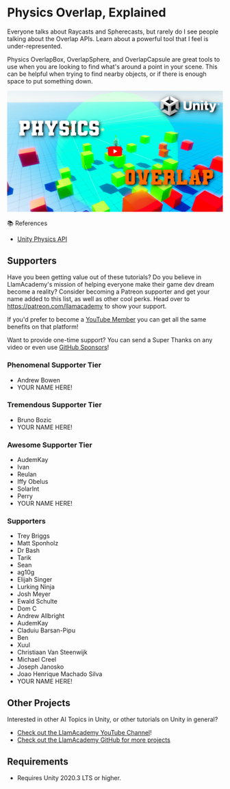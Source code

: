 ﻿# Physics Overlap, Explained
Everyone talks about Raycasts and Spherecasts, but rarely do I see people talking about the Overlap APIs. Learn about a powerful tool that I feel is under-represented.

Physics OverlapBox, OverlapSphere, and OverlapCapsule are great tools to use when you are looking to find what's around a point in your scene. This can be helpful when trying to find nearby objects, or if there is enough space to put something down.


[![Youtube Tutorial](./Video%20Screenshot.jpg)](https://youtu.be/sUMEnIUeVro)

📚 References

* [Unity Physics API](https://docs.unity3d.com/ScriptReference/Physics.html)


## Supporters
Have you been getting value out of these tutorials? Do you believe in LlamAcademy's mission of helping everyone make their game dev dream become a reality? Consider becoming a Patreon supporter and get your name added to this list, as well as other cool perks.
Head over to https://patreon.com/llamacademy to show your support.

If you'd prefer to become a [YouTube Member](https://www.youtube.com/channel/UCnWm6pMD38R1E2vCAByGb6w/join) you can get all the same benefits on that platform!

Want to provide one-time support? You can send a Super Thanks on any video or even use [GitHub Sponsors](https://github.com/sponsors/llamacademy)!

### Phenomenal Supporter Tier
* Andrew Bowen
* YOUR NAME HERE!

### Tremendous Supporter Tier
* Bruno Bozic
* YOUR NAME HERE!

### Awesome Supporter Tier
* AudemKay
* Ivan
* Reulan
* Iffy Obelus
* SolarInt
* Perry
* YOUR NAME HERE!

### Supporters
* Trey Briggs
* Matt Sponholz
* Dr Bash
* Tarik
* Sean
* ag10g
* Elijah Singer
* Lurking Ninja
* Josh Meyer
* Ewald Schulte
* Dom C
* Andrew Allbright
* AudemKay
* Claduiu Barsan-Pipu
* Ben
* Xuul
* Christiaan Van Steenwijk
* Michael Creel
* Joseph Janosko
* Joao Henrique Machado Silva
* YOUR NAME HERE!

## Other Projects
Interested in other AI Topics in Unity, or other tutorials on Unity in general? 

* [Check out the LlamAcademy YouTube Channel](https://youtube.com/c/LlamAcademy)!
* [Check out the LlamAcademy GitHub for more projects](https://github.com/llamacademy)

## Requirements
* Requires Unity 2020.3 LTS or higher.